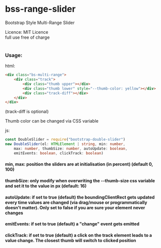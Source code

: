 # bss-range-slider
Bootstrap Style Multi-Range Slider

Licence: MIT Licence <br>
full use free of charge
<br><br>
### Usage:
html: <br>
```html
<div class="bs-multi-range">
    <div class="track">
        <div class="thumb upper"></div>
        <div class="thumb lower" style="--thumb-color: yellow"></div>
        <div class="track-diff"></div>
    </div>
</div>
```

(track-diff is optional)

Thumb color can be changed via CSS variable

js: 

```typescript
const DoubleSlider = require("bootstrap-double-slider")
new DoubleSlider(el: HTMLElement | string, min: number, 
    max: number, thumbSize: number, autoUpdate: boolean, 
    emitEvents: boolean, clickTrack: boolean)
```

#### min, max: position the sliders are at initialisation (in percent) (default 0, 100)
#### thumbSize: only modify when overwriting the --thumb-size css variable and set it to the value in px (default: 16)
#### autoUpdate: if set to true (default) the boundingClientRect gets updated every time values are changed (via drag/mouse or programmatically doesn't matter). Only set to false if you are sure your element never changes
#### emitEvents: if set to true (default) a "change" event gets emitted
#### clickTrack: if set to true (default) a click on the track element leads to a value change. The closest thumb will switch to clicked position